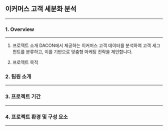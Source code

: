## 이커머스 고객 세분화 분석
---
### 1. Overview
---
1. 프로젝트 소개
DACON에서 제공하는 이커머스 고객 데이터를 분석하여 고객 세그먼트를 분류하고, 이를 기반으로 맞춤형 마케팅 전략을 제안합니다. 

2. 프로젝트 목적

### 2. 팀원 소개
---

### 3. 프로젝트 기간
---
### 4. 프로젝트 환경 및 구성 요소 
---



